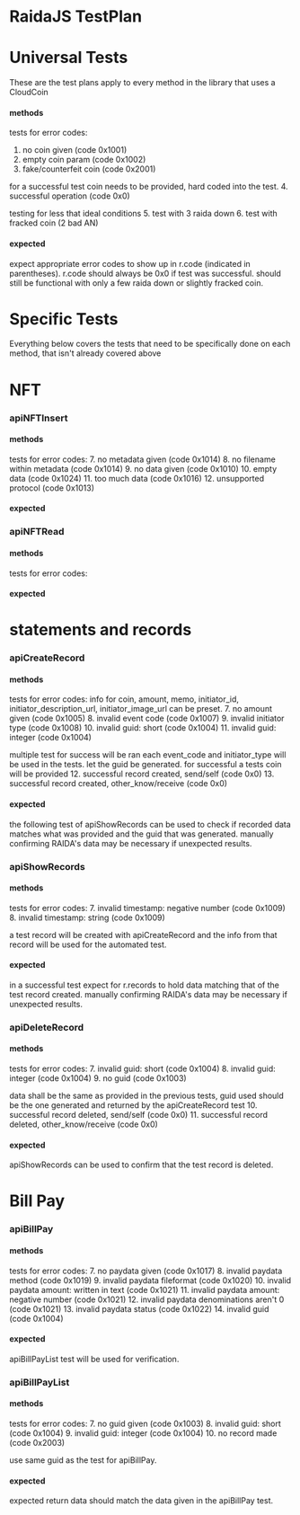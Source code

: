 # RaidaJS TestPlan

# Universal Tests
These are the test plans apply to every method in the library that uses a CloudCoin
#### methods
tests for error codes:
1. no coin given (code 0x1001)
2. empty coin param (code 0x1002)
3. fake/counterfeit coin (code 0x2001)

for a successful test coin needs to be provided, hard coded into the test.
4. successful operation (code 0x0)

testing for less that ideal conditions
5. test with 3 raida down
6. test with fracked coin (2 bad AN)
#### expected
expect appropriate error codes to show up in r.code (indicated in parentheses). r.code should always be 0x0 if test was successful. should still be functional with only a few raida down or slightly fracked coin.

# Specific Tests
Everything below covers the tests that need to be specifically done on each method, that isn't already covered above

# NFT
### apiNFTInsert
#### methods
tests for error codes:
7. no metadata given (code 0x1014)
8. no filename within metadata (code 0x1014)
9. no data given (code 0x1010)
10. empty data (code 0x1024)
11. too much data (code 0x1016)
12. unsupported protocol (code 0x1013)

#### expected


### apiNFTRead
#### methods
tests for error codes:

#### expected





# statements and records
### apiCreateRecord
#### methods
tests for error codes:
info for coin, amount, memo, initiator_id, initiator_description_url, initiator_image_url can be preset.
7. no amount given (code 0x1005)
8. invalid event code (code 0x1007)
9. invalid initiator type (code 0x1008)
10. invalid guid: short (code 0x1004)
11. invalid guid: integer (code 0x1004)

multiple test for success will be ran
each event_code and initiator_type will be used in the tests. let the guid be generated. for successful a tests coin will be provided
12. successful record created, send/self (code 0x0)
13. successful record created, other_know/receive (code 0x0)

#### expected
the following test of apiShowRecords can be used to check if recorded data matches what was provided and the guid that was generated. manually confirming RAIDA's data may be necessary if unexpected results.

### apiShowRecords
#### methods
tests for error codes:
7. invalid timestamp: negative number (code 0x1009)
8. invalid timestamp: string (code 0x1009)

a test record will be created with apiCreateRecord and the info from that record will be used for the automated test.

#### expected
in a successful test expect for r.records to hold data matching that of the test record created. manually confirming RAIDA's data may be necessary if unexpected results.


### apiDeleteRecord
#### methods
tests for error codes:
7. invalid guid: short (code 0x1004)
8. invalid guid: integer (code 0x1004)
9. no guid (code 0x1003)

data shall be the same as provided in the previous tests, guid used should be the one generated and returned by the apiCreateRecord test
10. successful record deleted, send/self (code 0x0)
11. successful record deleted, other_know/receive (code 0x0)

#### expected
apiShowRecords can be used to confirm that the test record is deleted.


# Bill Pay
### apiBillPay
#### methods
tests for error codes:
7. no paydata given (code 0x1017)
8. invalid paydata method (code 0x1019)
9. invalid paydata fileformat  (code 0x1020)
10. invalid paydata amount: written in text (code 0x1021)
11. invalid paydata amount: negative number (code 0x1021)
12. invalid paydata denominations aren't 0 (code 0x1021)
13. invalid paydata status (code 0x1022)
14. invalid guid (code 0x1004)

#### expected
apiBillPayList test will be used for verification.

### apiBillPayList
#### methods
tests for error codes:
7. no guid given (code 0x1003)
8. invalid guid: short (code 0x1004)
9. invalid guid: integer (code 0x1004)
10. no record made (code 0x2003)

use same guid as the test for apiBillPay.

#### expected
expected return data should match the data given in the apiBillPay test.
